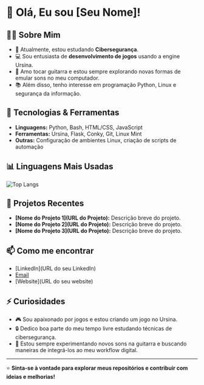 # 👋 Olá, Eu sou [Seu Nome]!

## 🧑‍💻 Sobre Mim
- 🌱 Atualmente, estou estudando **Cibersegurança**.
- 💻 Sou entusiasta de **desenvolvimento de jogos** usando a engine Ursina.
- 🎸 Amo tocar guitarra e estou sempre explorando novas formas de emular sons no meu computador.
- 📚 Além disso, tenho interesse em programação Python, Linux e segurança da informação.

## 🚀 Tecnologias & Ferramentas
- **Linguagens:** Python, Bash, HTML/CSS, JavaScript
- **Ferramentas:** Ursina, Flask, Conky, Git, Linux Mint
- **Outras:** Configuração de ambientes Linux, criação de scripts de automação

## 📊 Linguagens Mais Usadas
![Top Langs](https://github-readme-stats.vercel.app/api/top-langs/?username=seu-username&layout=compact&langs_count=8&theme=radical)

## 🔧 Projetos Recentes
- **[Nome do Projeto 1](URL do Projeto):** Descrição breve do projeto.
- **[Nome do Projeto 2](URL do Projeto):** Descrição breve do projeto.
- **[Nome do Projeto 3](URL do Projeto):** Descrição breve do projeto.

## 📫 Como me encontrar
- [LinkedIn](URL do seu LinkedIn)
- [Email](mailto:seuemail@dominio.com)
- [Website](URL do seu website)

## ⚡ Curiosidades
- 🎮 Sou apaixonado por jogos e estou criando um jogo no Ursina.
- 🔒 Dedico boa parte do meu tempo livre estudando técnicas de cibersegurança.
- 🎸 Estou sempre experimentando novos sons na guitarra e buscando maneiras de integrá-los ao meu workflow digital.

---

⭐️ **Sinta-se à vontade para explorar meus repositórios e contribuir com ideias e melhorias!**
